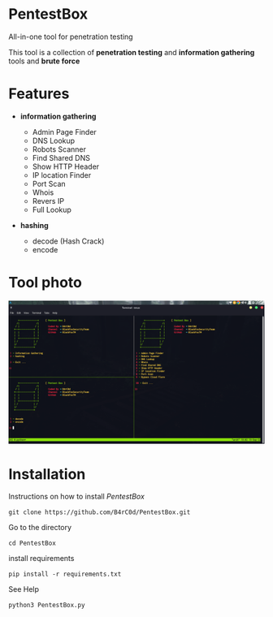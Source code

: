 # PentestBox
All-in-one tool for penetration testing

This tool is a collection of **penetration testing** and **information gathering** tools and **brute force**

# Features

- **information gathering**
  - Admin Page Finder
  - DNS Lookup
  - Robots Scanner
  - Find Shared DNS
  - Show HTTP Header
  - IP location Finder
  - Port Scan
  - Whois
  - Revers IP
  - Full Lookup
 
- **hashing**
    - decode (Hash Crack)
    - encode

# Tool photo

<img src="src/1.png">

# Installation

Instructions on how to install *PentestBox*
```
git clone https://github.com/B4rC0d/PentestBox.git
```
Go to the directory
```
cd PentestBox
```
install requirements
```
pip install -r requirements.txt
```

See Help
```
python3 PentestBox.py
```
